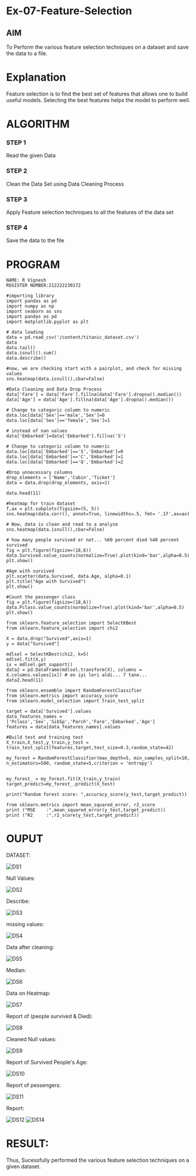 # Ex-07-Feature-Selection
## AIM
To Perform the various feature selection techniques on a dataset and save the data to a file. 

# Explanation
Feature selection is to find the best set of features that allows one to build useful models.
Selecting the best features helps the model to perform well. 

# ALGORITHM
### STEP 1
Read the given Data
### STEP 2
Clean the Data Set using Data Cleaning Process
### STEP 3
Apply Feature selection techniques to all the features of the data set
### STEP 4
Save the data to the file
# PROGRAM
```
NAME: R Vignesh
REGISTER NUMBER:212222230172
```
```
#importing library
import pandas as pd
import numpy as np
import seaborn as sns
import pandas as pd
import matplotlib.pyplot as plt

# data loading
data = pd.read_csv('/content/titanic_dataset.csv')
data
data.tail()
data.isnull().sum()
data.describe()

#now, we are checking start with a pairplot, and check for missing values
sns.heatmap(data.isnull(),cbar=False)

#Data Cleaning and Data Drop Process
data['Fare'] = data['Fare'].fillna(data['Fare'].dropna().median())
data['Age'] = data['Age'].fillna(data['Age'].dropna().median())

# Change to categoric column to numeric
data.loc[data['Sex']=='male','Sex']=0
data.loc[data['Sex']=='female','Sex']=1

# instead of nan values
data['Embarked']=data['Embarked'].fillna('S')

# Change to categoric column to numeric
data.loc[data['Embarked']=='S','Embarked']=0
data.loc[data['Embarked']=='C','Embarked']=1
data.loc[data['Embarked']=='Q','Embarked']=2

#Drop unnecessary columns
drop_elements = ['Name','Cabin','Ticket']
data = data.drop(drop_elements, axis=1)

data.head(11)

#heatmap for train dataset
f,ax = plt.subplots(figsize=(5, 5))
sns.heatmap(data.corr(), annot=True, linewidths=.5, fmt= '.1f',ax=ax)

# Now, data is clean and read to a analyze
sns.heatmap(data.isnull(),cbar=False)

# how many people survived or not... %60 percent died %40 percent survived
fig = plt.figure(figsize=(18,6))
data.Survived.value_counts(normalize=True).plot(kind='bar',alpha=0.5)
plt.show()

#Age with survived
plt.scatter(data.Survived, data.Age, alpha=0.1)
plt.title("Age with Survived")
plt.show()

#Count the pessenger class
fig = plt.figure(figsize=(18,6))
data.Pclass.value_counts(normalize=True).plot(kind='bar',alpha=0.5)
plt.show()

from sklearn.feature_selection import SelectKBest
from sklearn.feature_selection import chi2

X = data.drop("Survived",axis=1)
y = data["Survived"]

mdlsel = SelectKBest(chi2, k=5)
mdlsel.fit(X,y)
ix = mdlsel.get_support()
data2 = pd.DataFrame(mdlsel.transform(X), columns = X.columns.values[ix]) # en iyi leri aldi... 7 tane...
data2.head(11)

from sklearn.ensemble import RandomForestClassifier
from sklearn.metrics import accuracy_score
from sklearn.model_selection import train_test_split

target = data['Survived'].values
data_features_names = ['Pclass','Sex','SibSp','Parch','Fare','Embarked','Age']
features = data[data_features_names].values

#Build test and training test
X_train,X_test,y_train,y_test = train_test_split(features,target,test_size=0.3,random_state=42)

my_forest = RandomForestClassifier(max_depth=5, min_samples_split=10, n_estimators=500, random_state=5,criterion = 'entropy')


my_forest_ = my_forest.fit(X_train,y_train)
target_predict=my_forest_.predict(X_test)

print("Random forest score: ",accuracy_score(y_test,target_predict))

from sklearn.metrics import mean_squared_error, r2_score
print ("MSE    :",mean_squared_error(y_test,target_predict))
print ("R2     :",r2_score(y_test,target_predict))
```
# OUPUT
DATASET:

![DS1](https://github.com/Praveenkumar2004-dev/Ex-07-Feature-Selection/assets/119559827/0cf92702-d26f-47e3-a026-e1bc0601aefd)

Null Values:

![DS2](https://github.com/Praveenkumar2004-dev/Ex-07-Feature-Selection/assets/119559827/d15b46ac-6c88-4597-8674-dda8b62597a9)

Describe:

![DS3](https://github.com/Praveenkumar2004-dev/Ex-07-Feature-Selection/assets/119559827/db0b8e21-ba73-4e9a-b046-f7cd36a2ad5e)

missing values:

![DS4](https://github.com/Praveenkumar2004-dev/Ex-07-Feature-Selection/assets/119559827/ed7863f6-4358-4a9a-9af2-326e22f02803)

Data after cleaning:

![DS5](https://github.com/Praveenkumar2004-dev/Ex-07-Feature-Selection/assets/119559827/77aa04e0-535b-408c-b96f-34b022ca75c2)

Median:

![DS6](https://github.com/Praveenkumar2004-dev/Ex-07-Feature-Selection/assets/119559827/63e4b3ce-8e8a-4062-a083-f19678fd66ac)

Data on Heatmap:

![DS7](https://github.com/Praveenkumar2004-dev/Ex-07-Feature-Selection/assets/119559827/907dc2d6-70a3-40d5-acb9-103ba84df06f)

Report of (people survived & Died):

![DS8](https://github.com/Praveenkumar2004-dev/Ex-07-Feature-Selection/assets/119559827/064fa622-b675-4e0d-8028-c801d9412403)

Cleaned Null values:

![DS9](https://github.com/Praveenkumar2004-dev/Ex-07-Feature-Selection/assets/119559827/ec09bf6b-af75-4270-86cd-13bf4ebf1764)

Report of Survived People's Age:

![DS10](https://github.com/Praveenkumar2004-dev/Ex-07-Feature-Selection/assets/119559827/4b232ce7-7862-4aea-b69c-197b3b3cdc7f)

Report of pessengers:

![DS11](https://github.com/Praveenkumar2004-dev/Ex-07-Feature-Selection/assets/119559827/86a26afd-00b2-4136-a5a2-3398e3cb78a1)

Report:

![DS12](https://github.com/Praveenkumar2004-dev/Ex-07-Feature-Selection/assets/119559827/44f48c51-b7ec-4e7c-b8d4-0844cdd93575)
![DS14](https://github.com/Praveenkumar2004-dev/Ex-07-Feature-Selection/assets/119559827/33e7863f-8f05-4025-af5c-cd405f309ee1)

# RESULT:
Thus, Sucessfully performed the various feature selection techniques on a given dataset.




